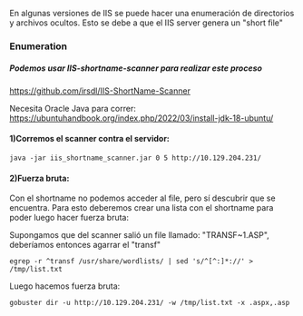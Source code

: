 En algunas versiones de IIS se puede hacer una enumeración de directorios y archivos ocultos. Esto se debe a que el IIS server genera un "short file"

### Enumeration

##### Podemos usar IIS-shortname-scanner para realizar este proceso
https://github.com/irsdl/IIS-ShortName-Scanner

Necesita Oracle Java para correr: https://ubuntuhandbook.org/index.php/2022/03/install-jdk-18-ubuntu/

#### 1)Corremos el scanner contra el servidor:
    java -jar iis_shortname_scanner.jar 0 5 http://10.129.204.231/

#### 2)Fuerza bruta:
Con el shortname no podemos acceder al file, pero sí descubrir que se encuentra. Para esto deberemos crear una lista con el shortname para poder luego hacer fuerza bruta:

Supongamos que del scanner salió un file llamado: "TRANSF~1.ASP", deberíamos entonces agarrar el "transf"

    egrep -r ^transf /usr/share/wordlists/ | sed 's/^[^:]*://' > /tmp/list.txt

Luego hacemos fuerza bruta:

    gobuster dir -u http://10.129.204.231/ -w /tmp/list.txt -x .aspx,.asp
